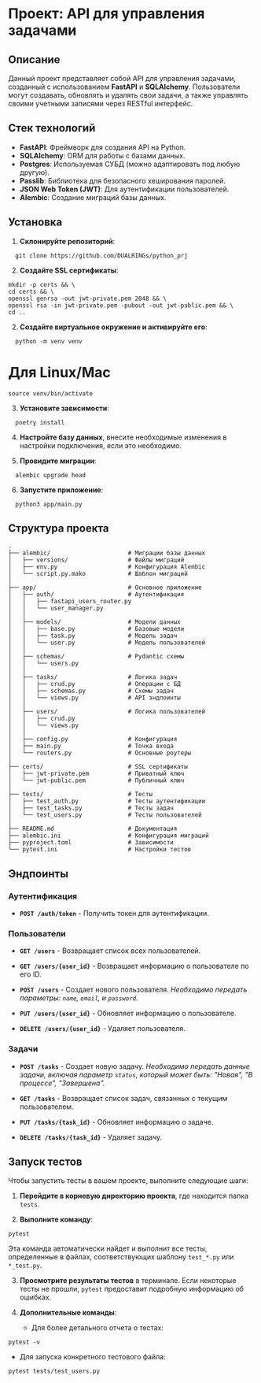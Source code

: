 # Проект: API для управления задачами

## Описание

Данный проект представляет собой API для управления задачами, созданный с использованием **FastAPI** и **SQLAlchemy**. Пользователи могут создавать, обновлять и удалять свои задачи, а также управлять своими учетными записями через RESTful интерфейс.

## Стек технологий

- **FastAPI**: Фреймворк для создания API на Python.
- **SQLAlchemy**: ORM для работы с базами данных.
- **Postgres**: Используемая СУБД (можно адаптировать под любую другую).
- **Passlib**: Библиотека для безопасного хеширования паролей.
- **JSON Web Token (JWT)**: Для аутентификации пользователей.
- **Alembic**: Создание миграций базы данных.

## Установка

1. **Склонируйте репозиторий**:
 ```
   git clone https://github.com/DUALRINGs/python_prj
```   
2. **Создайте SSL сертификаты**:
 ```
mkdir -p certs && \
cd certs && \
openssl genrsa -out jwt-private.pem 2048 && \
openssl rsa -in jwt-private.pem -pubout -out jwt-public.pem && \
cd ..
```

2. **Создайте виртуальное окружение и активируйте его**:
 ```
   python -m venv venv
```
   # Для Linux/Mac
   ```
   source venv/bin/activate
```
   


3. **Установите зависимости**:
 ```
   poetry install
   ```

4. **Настройте базу данных**, внесите необходимые изменения в настройки подключения, если это необходимо.

5. **Провидите миграции**:
 ```
   alembic upgrade head
   ```

6. **Запустите приложение**:
 ```
   python3 app/main.py
   ```


## Структура проекта

```
.
├── alembic/                      # Миграции базы данных
│   ├── versions/                 # Файлы миграций
│   ├── env.py                    # Конфигурация Alembic
│   └── script.py.mako            # Шаблон миграций
│
├── app/                          # Основное приложение
│   ├── auth/                     # Аутентификация
│   │   ├── fastapi_users_router.py
│   │   └── user_manager.py
│   │
│   ├── models/                   # Модели данных
│   │   ├── base.py               # Базовые модели
│   │   ├── task.py               # Модель задач
│   │   └── user.py               # Модель пользователей
│   │
│   ├── schemas/                  # Pydantic схемы
│   │   └── users.py
│   │
│   ├── tasks/                    # Логика задач
│   │   ├── crud.py               # Операции с БД
│   │   ├── schemas.py            # Схемы задач
│   │   └── views.py              # API эндпоинты
│   │
│   ├── users/                    # Логика пользователей
│   │   ├── crud.py
│   │   └── views.py
│   │
│   ├── config.py                 # Конфигурация
│   ├── main.py                   # Точка входа
│   └── routers.py                # Основные роутеры
│
├── certs/                        # SSL сертификаты
│   ├── jwt-private.pem           # Приватный ключ
│   └── jwt-public.pem            # Публичный ключ
│
├── tests/                        # Тесты
│   ├── test_auth.py              # Тесты аутентификации
│   ├── test_tasks.py             # Тесты задач
│   └── test_users.py             # Тесты пользователей
│
├── README.md                     # Документация
├── alembic.ini                   # Конфигурация миграций
├── pyproject.toml                # Зависимости
└── pytest.ini                    # Настройки тестов
```


## Эндпоинты

### Аутентификация

- **```POST /auth/token```** - Получить токен для аутентификации.

### Пользователи

- **```GET /users```** -
  Возвращает список всех пользователей.

- **```GET /users/{user_id}```** - 
  Возвращает информацию о пользователе по его ID.

- **```POST /users```** - 
  Создает нового пользователя. 
  *Необходимо передать параметры: `name`, `email`, и `password`.*

- **```PUT /users/{user_id}```** - 
  Обновляет информацию о пользователе.

- **```DELETE /users/{user_id}```** - 
  Удаляет пользователя.


### Задачи

- **```POST /tasks```** - 
  Создает новую задачу. 
  *Необходимо передать данные задачи, включая параметр `status`, который может быть: "Новая", "В процессе", "Завершена".*

- **```GET /tasks```** - 
  Возвращает список задач, связанных с текущим пользователем.

- **```PUT /tasks/{task_id}```** - 
  Обновляет информацию о задаче.

- **```DELETE /tasks/{task_id}```** - 
  Удаляет задачу.


## Запуск тестов

Чтобы запустить тесты в вашем проекте, выполните следующие шаги:

1. **Перейдите в корневую директорию проекта**, где находится папка `tests`.

2. **Выполните команду**:
   
 ```
pytest
```

   Эта команда автоматически найдет и выполнит все тесты, определенные в файлах, соответствующих шаблону `test_*.py` или `*_test.py`.

3. **Просмотрите результаты тестов** в терминале. Если некоторые тесты не прошли, `pytest` предоставит подробную информацию об ошибках.

4. **Дополнительные команды**:

   - Для более детального отчета о тестах:
     
 ```
pytest -v
```

   - Для запуска конкретного тестового файла:
     
 ```
pytest tests/test_users.py
```
     